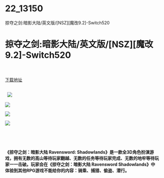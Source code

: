 # 22_13150
掠夺之剑:暗影大陆/英文版/[NSZ][魔改9.2]-Switch520
# 掠夺之剑:暗影大陆/英文版/[NSZ][魔改9.2]-Switch520
 <br/></br>
[下载地址](https://www.switch520.cc/article/13150 "下载地址")
<br/></br>

<p><strong>&nbsp; <img src="https://www.switch520.cc/muke_img/upload_art_editor_20210430-1_6ddb1bcec3bc92812adf1b14f4cc4487.jpg"> </strong></p>
<p><strong><img src="https://www.switch520.cc/muke_img/upload_art_editor_20210430-1_8d8717b026b06de0daac796df13bdf0a.jpg"></strong></p>
<p><strong><img src="https://www.switch520.cc/muke_img/upload_art_editor_20210430-1_052aac378179c44270cf9feff3072e26.jpg"></strong></p>
<p><strong><img src="https://www.switch520.cc/muke_img/upload_art_editor_20210430-1_d4905a175e67382fead74338084fed81.jpg"></strong></p>
<p>&nbsp;</p>
<p>&nbsp;</p>
<p><strong>《掠夺之剑：暗影大陆 Ravensword: Shadowlands》是一款全3D角色扮演游戏，拥有无数的高山等待玩家翻越、无数的任务等待玩家完成、无数的地牢等待玩家一一击破。玩家会在《掠夺之剑：暗影大陆 Ravensword Shadowlands》中体验到其他RPG游戏不能给你的内容：骑乘、捕猎、偷盗、潜行。</strong></p>
<p>&nbsp;</p>
